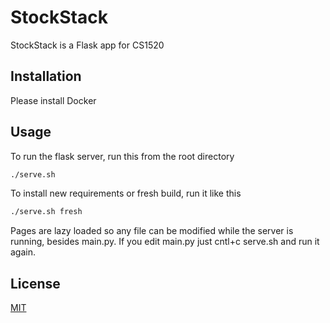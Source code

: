 # StockStack

StockStack is a Flask app for CS1520

## Installation

Please install Docker 
## Usage
To run the flask server, run this from the root directory
```bash
./serve.sh
```
To install new requirements or fresh build, run it like this
```bash
./serve.sh fresh
```
Pages are lazy loaded so any file can be modified while the server is running, besides main.py. If you edit main.py just cntl+c serve.sh and run it again.
## License
[MIT](https://choosealicense.com/licenses/mit/)
